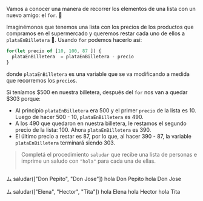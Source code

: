 Vamos a conocer una manera de recorrer los elementos de una lista con un nuevo amigo: el  `for`. :muscle:

Imaginémonos que tenemos una lista con los precios de los productos que compramos en el supermercado y queremos restar cada uno de ellos a `plataEnBilletera` :money_with_wings:. Usando `for` podemos hacerlo así:

```javascript
for(let precio of [10, 100, 87 ]) {
  plataEnBilletera  = plataEnBilletera - precio
}

```
donde `plataEnBilletera` es una variable que se va modificando a medida que recorremos los `precio`s.

Si teníamos $500 en nuestra billetera, después del `for` nos van a quedar $303 porque:

* Al principio `plataEnBilletera` era 500 y el primer `precio` de la lista es 10. Luego de hacer 500 - 10, `plataEnBilletera` es 490.
* A los 490 que quedaron en nuestra billetera, le restamos el segundo precio de la lista: 100. Ahora `plataEnBilletera` es 390.
* El último precio a restar es 87, por lo que, al hacer 390 - 87, la variable `plataEnBilletera` terminará siendo 303.

> Completá el procedimiento `saludar` que recibe una lista de personas e imprime un saludo con `"hola"` para cada una de ellas.
>
> ``` javascript
ム saludar(["Don Pepito", "Don Jose"])
hola Don Pepito
hola Don Jose
>
ム saludar(["Elena", "Hector", "Tita"])
hola Elena
hola Hector
hola Tita
```
